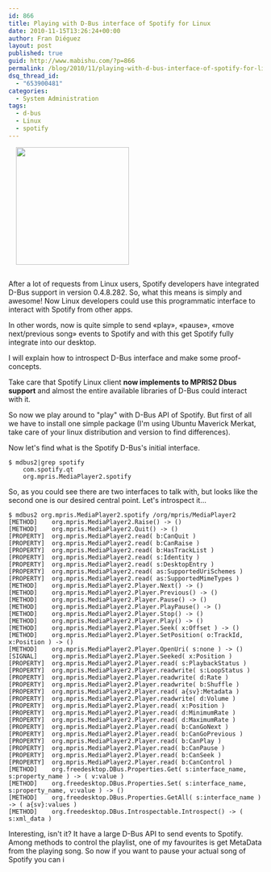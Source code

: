 ```yaml
---
id: 866
title: Playing with D-Bus interface of Spotify for Linux
date: 2010-11-15T13:26:24+00:00
author: Fran Diéguez
layout: post
published: true
guid: http://www.mabishu.com/?p=866
permalink: /blog/2010/11/playing-with-d-bus-interface-of-spotify-for-linux/
dsq_thread_id:
  - "653900481"
categories:
  - System Administration
tags:
  - d-bus
  - Linux
  - spotify
---
```

<img class="size-full wp-image-869 alignright" style="margin: 0 0 15px 15px;" title="Spotify Developer Toolkit" alt="" src="/assets/spotify_tools.png" width="224" height="233" />

After a lot of requests from Linux users, Spotify developers have integrated D-Bus support in version 0.4.8.282. So, what this means is simply and awesome! Now Linux developers could use this programmatic interface to interact with Spotify from other apps.

In other words, now is quite simple to send «play», «pause», «move next/previous song» events to Spotify and with this get Spotify fully integrate into our desktop.

I will explain how to introspect D-Bus interface and make some proof-concepts.

Take care that Spotify Linux client **now implements to MPRIS2 Dbus support** and almost the entire available libraries of D-Bus could interact with it.

So now we play around to "play" with D-Bus API of Spotify. But first of all we have to install one simple package (I'm using Ubuntu Maverick Merkat, take care of your linux distribution and version to find differences).

Now let's find what is the Spotify D-Bus's initial interface.
```
$ mdbus2|grep spotify
    com.spotify.qt
    org.mpris.MediaPlayer2.spotify
```

So, as you could see there are two interfaces to talk with, but looks
like the second one is our desired central point. Let's introspect it...

```
$ mdbus2 org.mpris.MediaPlayer2.spotify /org/mpris/MediaPlayer2
[METHOD]    org.mpris.MediaPlayer2.Raise() -> ()
[METHOD]    org.mpris.MediaPlayer2.Quit() -> ()
[PROPERTY]  org.mpris.MediaPlayer2.read( b:CanQuit )
[PROPERTY]  org.mpris.MediaPlayer2.read( b:CanRaise )
[PROPERTY]  org.mpris.MediaPlayer2.read( b:HasTrackList )
[PROPERTY]  org.mpris.MediaPlayer2.read( s:Identity )
[PROPERTY]  org.mpris.MediaPlayer2.read( s:DesktopEntry )
[PROPERTY]  org.mpris.MediaPlayer2.read( as:SupportedUriSchemes )
[PROPERTY]  org.mpris.MediaPlayer2.read( as:SupportedMimeTypes )
[METHOD]    org.mpris.MediaPlayer2.Player.Next() -> ()
[METHOD]    org.mpris.MediaPlayer2.Player.Previous() -> ()
[METHOD]    org.mpris.MediaPlayer2.Player.Pause() -> ()
[METHOD]    org.mpris.MediaPlayer2.Player.PlayPause() -> ()
[METHOD]    org.mpris.MediaPlayer2.Player.Stop() -> ()
[METHOD]    org.mpris.MediaPlayer2.Player.Play() -> ()
[METHOD]    org.mpris.MediaPlayer2.Player.Seek( x:Offset ) -> ()
[METHOD]    org.mpris.MediaPlayer2.Player.SetPosition( o:TrackId, x:Position ) -> ()
[METHOD]    org.mpris.MediaPlayer2.Player.OpenUri( s:none ) -> ()
[SIGNAL]    org.mpris.MediaPlayer2.Player.Seeked( x:Position )
[PROPERTY]  org.mpris.MediaPlayer2.Player.read( s:PlaybackStatus )
[PROPERTY]  org.mpris.MediaPlayer2.Player.readwrite( s:LoopStatus )
[PROPERTY]  org.mpris.MediaPlayer2.Player.readwrite( d:Rate )
[PROPERTY]  org.mpris.MediaPlayer2.Player.readwrite( b:Shuffle )
[PROPERTY]  org.mpris.MediaPlayer2.Player.read( a{sv}:Metadata )
[PROPERTY]  org.mpris.MediaPlayer2.Player.readwrite( d:Volume )
[PROPERTY]  org.mpris.MediaPlayer2.Player.read( x:Position )
[PROPERTY]  org.mpris.MediaPlayer2.Player.read( d:MinimumRate )
[PROPERTY]  org.mpris.MediaPlayer2.Player.read( d:MaximumRate )
[PROPERTY]  org.mpris.MediaPlayer2.Player.read( b:CanGoNext )
[PROPERTY]  org.mpris.MediaPlayer2.Player.read( b:CanGoPrevious )
[PROPERTY]  org.mpris.MediaPlayer2.Player.read( b:CanPlay )
[PROPERTY]  org.mpris.MediaPlayer2.Player.read( b:CanPause )
[PROPERTY]  org.mpris.MediaPlayer2.Player.read( b:CanSeek )
[PROPERTY]  org.mpris.MediaPlayer2.Player.read( b:CanControl )
[METHOD]    org.freedesktop.DBus.Properties.Get( s:interface_name, s:property_name ) -> ( v:value )
[METHOD]    org.freedesktop.DBus.Properties.Set( s:interface_name, s:property_name, v:value ) -> ()
[METHOD]    org.freedesktop.DBus.Properties.GetAll( s:interface_name ) -> ( a{sv}:values )
[METHOD]    org.freedesktop.DBus.Introspectable.Introspect() -> ( s:xml_data )
```
Interesting, isn't it? It have a large D-Bus API to send events to
Spotify. Among methods to control the playlist, one of my favourites is
get MetaData from the playing song. So now if you want to pause your
actual song of Spotify you can i
